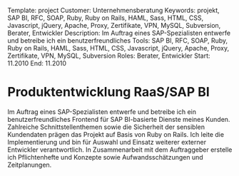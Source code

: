 Template: project
Customer: Unternehmensberatung
Keywords: projekt, SAP BI, RFC, SOAP, Ruby, Ruby on Rails, HAML, Sass, HTML, CSS, Javascript, jQuery, Apache, Proxy, Zertifikate, VPN, MySQL, Subversion, Berater, Entwickler
Description: Im Auftrag eines SAP-Spezialisten entwerfe und betreibe ich ein benutzerfreundliches
Tools: SAP BI, RFC, SOAP, Ruby, Ruby on Rails, HAML, Sass, HTML, CSS, Javascript, jQuery, Apache, Proxy, Zertifikate, VPN, MySQL, Subversion
Roles: Berater, Entwickler
Start: 11.2010
End: 11.2010

# Produktentwicklung RaaS/SAP BI

Im Auftrag eines SAP-Spezialisten entwerfe und betreibe ich ein benutzerfreundliches Frontend für SAP BI-basierte Dienste meines Kunden. Zahlreiche Schnittstellenthemen sowie die Sicherheit der sensiblen Kundendaten prägen das Projekt auf Basis von Ruby on Rails. Ich leite die Implementierung und bin für Auswahl und Einsatz weiterer externer Entwickler verantwortlich. In Zusammenarbeit mit dem Auftraggeber erstelle ich Pflichtenhefte und Konzepte sowie Aufwandsschätzungen und Zeitplanungen.


